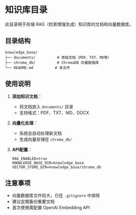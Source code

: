 # 知识库目录

此目录用于存储 RAG（检索增强生成）知识库的文档和向量数据库。

## 目录结构

```
knowledge_base/
├── documents/          # 原始文档（PDF、TXT、MD等）
├── chroma_db/          # ChromaDB 向量数据库
└── README.md          # 本文件
```

## 使用说明

1. **添加知识文档**：
   - 将文档放入 `documents/` 目录
   - 支持格式：PDF、TXT、MD、DOCX

2. **向量化处理**：
   - 系统会自动处理新文档
   - 生成向量存储在 `chroma_db/`

3. **API配置**：
   ```env
   RAG_ENABLED=true
   KNOWLEDGE_BASE_DIR=knowledge_base
   VECTOR_STORE_DIR=knowledge_base/chroma_db
   ```

## 注意事项

- 向量数据库文件较大，已在 `.gitignore` 中排除
- 建议定期备份重要文档
- 首次使用需配置 OpenAI Embedding API
